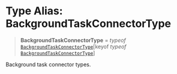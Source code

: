 # Type Alias: BackgroundTaskConnectorType

> **BackgroundTaskConnectorType** = *typeof* [`BackgroundTaskConnectorType`](../variables/BackgroundTaskConnectorType.md)\[keyof *typeof* [`BackgroundTaskConnectorType`](../variables/BackgroundTaskConnectorType.md)\]

Background task connector types.
